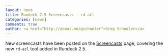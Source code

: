```yaml
---
layout: news
title: Rundeck 2.5 Screencasts - rd-acl
categories: [news]
comments: true
author: <a href="http://about.me/gschueler">Greg Schueler</a>
---
```


New screencasts have been posted on the [Screencasts](http://rundeck.org/screencasts.html) page,
covering the new `rd-acl` tool added in Rundeck 2.5.